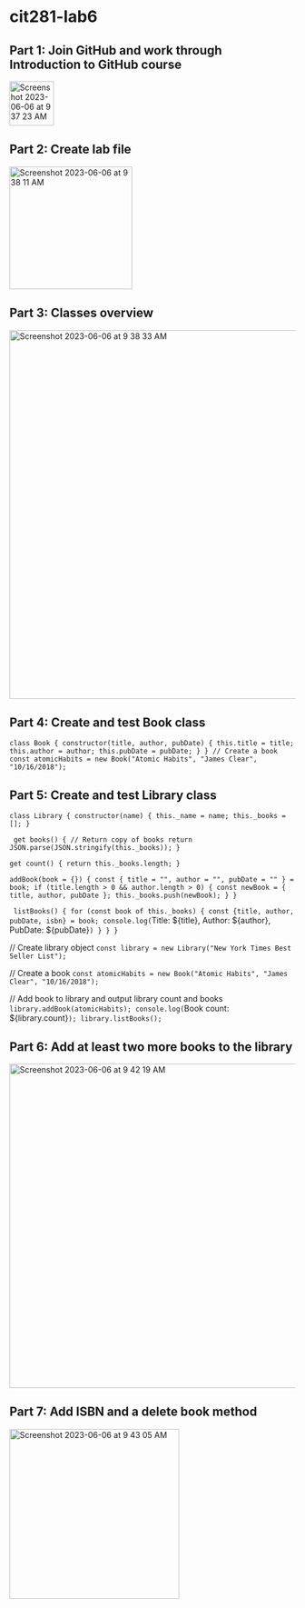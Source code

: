# cit281-lab6
## Part 1: Join GitHub and work through Introduction to GitHub course
<img width="78" alt="Screenshot 2023-06-06 at 9 37 23 AM" src="https://github.com/mmathes2/cit281-lab6/assets/134009490/8df4e230-641f-4fb4-a4aa-bd38c97ad320">

## Part 2: Create lab file
<img width="216" alt="Screenshot 2023-06-06 at 9 38 11 AM" src="https://github.com/mmathes2/cit281-lab6/assets/134009490/1b36e9f2-7d6b-46a7-ad02-6c95ceee221e">

## Part 3: Classes overview
<img width="649" alt="Screenshot 2023-06-06 at 9 38 33 AM" src="https://github.com/mmathes2/cit281-lab6/assets/134009490/9eb05407-0c01-42f0-9206-19c1eb701854">

## Part 4: Create and test Book class
`class Book {
  constructor(title, author, pubDate) {
    this.title = title;
    this.author = author;
    this.pubDate = pubDate;
  }
}
// Create a book
const atomicHabits = new Book("Atomic Habits", "James Clear", "10/16/2018");`
## Part 5: Create and test Library class
`class Library {
  constructor(name) {
    this._name = name;
    this._books = [];
  }`
  
 ` get books() {
    // Return copy of books
    return JSON.parse(JSON.stringify(this._books));
  }`
  
  `get count() {
    return this._books.length;
  }`
  
  `addBook(book = {}) {
    const { title = "", author = "", pubDate = "" } = book;
    if (title.length > 0 && author.length > 0) {
      const newBook = { title, author, pubDate };
      this._books.push(newBook);
    }
  }`
  
 ` listBooks() {
    for (const book of this._books) {
      const {title, author, pubDate, isbn} = book;
      console.log(`Title: ${title}, Author: ${author}, PubDate: ${pubDate}`)
    }
  }
}`

// Create library object
`const library = new Library("New York Times Best Seller List");`

// Create a book
`const atomicHabits = new Book("Atomic Habits", "James Clear", "10/16/2018");`

// Add book to library and output library count and books
`library.addBook(atomicHabits);
console.log(`Book count: ${library.count}`);
library.listBooks();`
## Part 6: Add at least two more books to the library
<img width="571" alt="Screenshot 2023-06-06 at 9 42 19 AM" src="https://github.com/mmathes2/cit281-lab6/assets/134009490/c1dcc4bd-27fd-4ac8-9b1e-75c550474c77">

## Part 7: Add ISBN and a delete book method
<img width="299" alt="Screenshot 2023-06-06 at 9 43 05 AM" src="https://github.com/mmathes2/cit281-lab6/assets/134009490/0485dd40-64bf-4710-9ea3-08e0f2484456">

